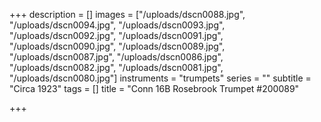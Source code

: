 +++
description = []
images = ["/uploads/dscn0088.jpg", "/uploads/dscn0094.jpg", "/uploads/dscn0093.jpg", "/uploads/dscn0092.jpg", "/uploads/dscn0091.jpg", "/uploads/dscn0090.jpg", "/uploads/dscn0089.jpg", "/uploads/dscn0087.jpg", "/uploads/dscn0086.jpg", "/uploads/dscn0082.jpg", "/uploads/dscn0081.jpg", "/uploads/dscn0080.jpg"]
instruments = "trumpets"
series = ""
subtitle = "Circa 1923"
tags = []
title = "Conn 16B Rosebrook Trumpet  #200089"

+++
